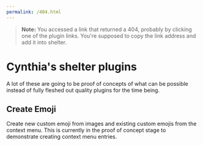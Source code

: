 ```yaml
---
permalink: /404.html
---
```

> **Note:** You accessed a link that returned a 404, probably by clicking one of the plugin links. You're supposed to copy the link address and add it into shelter.

# Cynthia's shelter plugins
A lot of these are going to be proof of concepts of what can be possible instead
of fully fleshed out quality plugins for the time being.

## Create Emoji
Create new custom emoji from images and existing custom emojis from the context
menu. This is currently in the proof of concept stage to demonstrate creating
context menu entries.
